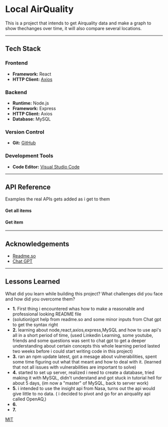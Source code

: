 # Local AirQuality 
This is a project that intends to get Airquality data and make a graph to show thechanges over time, it will also compare several locations.

---------------------------------------------------------
## Tech Stack

### Frontend
- **Framework:** React
- **HTTP Client:** [Axios](https://axios-http.com/)

### Backend
- **Runtime:** Node.js
- **Framework:** Express
- **HTTP Client:** Axios
- **Database:** MySQL


### Version Control
- **Git:** [GitHub](https://github.com/kristoffer-Johnsen/Project-M/)

### Development Tools
- **Code Editor:** [Visual Studio Code](https://code.visualstudio.com/)


---------------------------------------------------------
## API Reference
Examples the real APIs gets added as i get to them

#### Get all items

#### Get item

---------------------------------------------------------
## Acknowledgements
* [Readme.so](https://readme.so/)
* [Chat GPT](https://chat.openai.com/auth/login)

---------------------------------------------------------
## Lessons Learned

What did you learn while building this project? What challenges did you face and how did you overcome them?

- **1.** First thing i encountered whas how to make a reasonable and professional looking README file
- (solution)got help from readme.so and some minor inputs from Chat gpt to get the syntax right
- **2.** learning about node,react,axios,express,MySQL and how to use api's all in a short period of time,
  (used Linkedin Learning, some youtube, friends and some questions was sent to chat gpt to get a deeper understanding about certain concepts
  this whole learning period lasted two weeks before i could start writing code in this project)
- **3.** ran an npm update latest, got a mesage about vulnerabilities, spent some time figuring out what that meant and how to deal with it.
  (learned that not all issues with vulnerabilities are important to solve)
- **4.** started to set up server, realized i need to create a database, tried making it with MySQL, didn't understand and got stuck in tutorial hell for about 5 days,
  (im now a "master" of MySQL, back to server work)
- **5.** i intended to use the insight api from Nasa, turns out the api would give little to no data.
  ( i decided to pivot and go for an airquality api called OpenAQ,)
- **6.** 
- **7.** 

[MIT](https://choosealicense.com/licenses/mit/)

